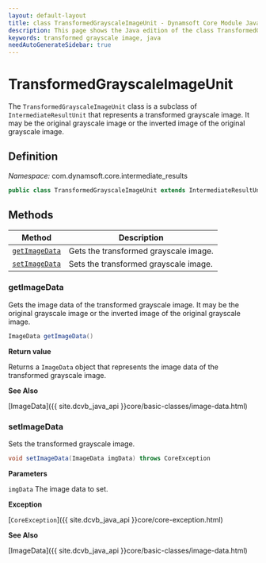 ```yaml
---
layout: default-layout
title: class TransformedGrayscaleImageUnit - Dynamsoft Core Module Java Edition API Reference
description: This page shows the Java edition of the class TransformedGrayscaleImageUnit in Dynamsoft Core Module.
keywords: transformed grayscale image, java
needAutoGenerateSidebar: true
---
```


# TransformedGrayscaleImageUnit

The `TransformedGrayscaleImageUnit` class is a subclass of `IntermediateResultUnit` that represents a transformed grayscale image. It may be the original grayscale image or the inverted image of the original grayscale image.

## Definition

*Namespace:* com.dynamsoft.core.intermediate_results

```java
public class TransformedGrayscaleImageUnit extends IntermediateResultUnit
```

## Methods

| Method               | Description |
|----------------------|-------------|
| [`getImageData`](#getimagedata) | Gets the transformed grayscale image.|
| [`setImageData`](#setimagedata) | Sets the transformed grayscale image. |

### getImageData

Gets the image data of the transformed grayscale image. It may be the original grayscale image or the inverted image of the original grayscale image.

```java
ImageData getImageData()
```

**Return value**

Returns a `ImageData` object that represents the image data of the transformed grayscale image.

**See Also**

[ImageData]({{ site.dcvb_java_api }}core/basic-classes/image-data.html)

### setImageData

Sets the transformed grayscale image.

```java
void setImageData(ImageData imgData) throws CoreException
```

**Parameters**

`imgData` The image data to set.

**Exception**

[`CoreException`]({{ site.dcvb_java_api }}core/core-exception.html)

**See Also**

[ImageData]({{ site.dcvb_java_api }}core/basic-classes/image-data.html)
